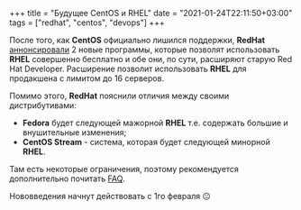 +++
title = "Будущее CentOS и RHEL"
date = "2021-01-24T22:11:50+03:00"
tags = ["redhat", "centos", "devops"]
+++

После того, как **CentOS** официально лишился поддержки, **RedHat** [аннонсировали](https://www.redhat.com/en/blog/new-year-new-red-hat-enterprise-linux-programs-easier-ways-access-rhel) 2
новые программы, которые позволят использовать **RHEL** совершенно бесплатно и обе они, по сути, расширяют старую Red Hat Developer. Расширение позволит
использовать **RHEL** для продакшена с лимитом до 16 серверов.

Помимо этого, **RedHat** пояснили отличия между своими дистрибутивами:

- **Fedora** будет следующей мажорной **RHEL** т.е. содержать большие и внушительные изменения;
- **CentOS Stream** - система, которая будет следующей минорной **RHEL**.

Там есть некоторые ограничения, поэтому рекомендуется дополнительно почитать [FAQ](https://developers.redhat.com/articles/faqs-no-cost-red-hat-enterprise-linux).

Нововведения начнут действовать с 1го февраля 😐
